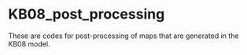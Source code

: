 # KB08_post_processing
These are codes for post-processing of maps that are generated in the KB08 model.
